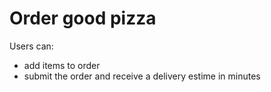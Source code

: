 Order good pizza
================================

Users can:
- add items to order
- submit the order and receive a delivery estime in minutes

